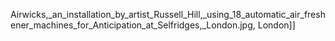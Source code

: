 Airwicks,_an_installation_by_artist_Russell_Hill,_using_18_automatic_air_freshener_machines_for_Anticipation_at_Selfridges,_London.jpg, London]]
